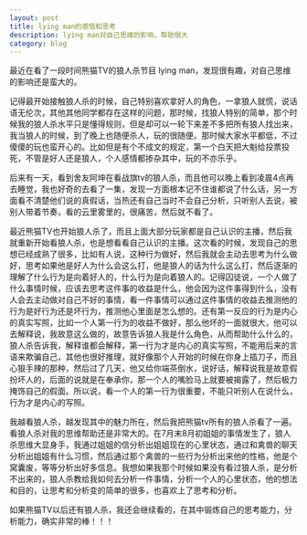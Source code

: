 ```yaml
---
layout: post
title: lying man的感悟和思考
description: lying man对自己思维的影响，帮助很大
category: blog
---
```


最近在看了一段时间熊猫TV的狼人杀节目 lying man，发现很有趣，对自己思维的影响还是蛮大的。

记得最开始接触狼人杀的时候，自己特别喜欢拿好人的角色，一拿狼人就慌，说话语无伦次，其他其他同学都存在这样的问题，那时候，找狼人特别的简单，那个时候我的狼人杀水平只是懂得规则，但是却可以一轮下来差不多把所有狼人找出来，我当狼人的时候，到了晚上也随便杀人，玩的很随便。那时候大家水平都低，不过傻傻的玩也蛮开心的。比如但是有个不成文的规定，第一个白天把大魁给投票投死，不管是好人还是狼人，个人感情都掺杂其中，玩的不亦乐乎。

后来有一天，看到舍友阿坤在看战旗tv的狼人杀，而且他可以晚上看到凌晨4点再去睡觉，我也好奇的去看了一集，发现一方面根本记不住谁都说了什么话，另一方面看不清楚他们说的真假话，当热还有自己当时不会自己分析，只听别人去说，被别人带着节奏，看的云里雾里的，很痛苦，然后就不看了。

最近熊猫TV也开始狼人杀了，而且上面大部分玩家都是自己认识的主播，然后我就重新开始看狼人杀，也是想看看自己认识的主播。这次看的时候，发现自己的思想已经成熟了很多，比如有人说，这种行为做好，然后我就会主动去思考为什么做好，思考如果他是好人为什么会这么打，他是狼人的话为什么这么打，然后逐渐的理解了什么行为是向着好人的，什么行为是向着狼人的。记得囚徒说，一个人做了什么事情时候，应该去思考这件事的收益是什么，他会因为这件事得到什么，没有人会去主动做对自己不好的事情，看一件事情可以通过这件事情的收益去推测他的行为是好行为还是坏行为，推测他心里面是怎么想的。还有第一反应的行为是内心的真实写照，比如一个人第一行为的收益不做好，那么他坏的一面就很大，他可以去解释说，我故意这么做的，故意告诉狼人我是什么角色，从而帮助什么什么的，狼人杀告诉我，解释谁都会解释，第一行为才是内心的真实写照，不能用后来的言语来欺骗自己，其他也很好推理，就好像那个人开始的时候在你身上插刀子，而且心狠手辣的那种，然后过了几天，他又给你端茶倒水，说好话，解释说我是故意假扮坏人的，后面的说就是在奉承你，那一个人的嘴脸马上就要被揭露了，然后极力掩饰自己的假面。所以说，看一个人的第一行为很重要，不能只听别人在说什么，行为才是内心的写照。

我越看狼人杀，越发现其中的魅力所在，然后我把熊猫tv所有的狼人杀看了一遍。看狼人杀对我的思维帮助还是非常大的。在7月末8月初姐姐的事情发生了，狼人杀思维大显身手，我通过姐姐的信分析出姐姐现在的心里状态，通过和禽兽的聊天分析出姐姐有什么习惯，然后通过那个禽兽的一些行为分析出来他的性格，他是个窝囊废，等等分析出好多信息。我想如果我那个时候如果没有看过狼人杀，是分析不出来的，狼人杀教给我如何去分析一件事情，分析一个人的心里状态，他的想法和目的，让思考和分析变的简单的很多，也喜欢上了思考和分析。

如果熊猫TV以后还有狼人杀，我还会继续看的，在其中锻炼自己的思考能力，分析能力，确实非常的棒！！！
